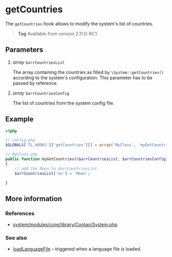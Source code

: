 # getCountries

The `getCountries` hook allows to modify the system's list of countries.

> **Tag** Available from version 2.11.0-RC1.


## Parameters

1. *array* `$arrCountriesList`

    The array containing the countries as filled by `\System::getCountries()` according to the 
    system's configuration. This parameter has to be passed by reference.

2. *array* `$arrCountriesConfig`

    The list of countries from the system config file.


## Example

```php
<?php

// config.php
$GLOBALS['TL_HOOKS']['getCountries'][] = array('MyClass', 'myGetCountries');

// MyClass.php
public function myGetCountries(&$arrCountriesList, $arrCountriesConfig)
{
    // add the Moon to $arrCountriesList
    $arrCountriesList['oo'] = 'Moon';

}
```


## More information


### References

- [system/modules/core/library/Contao/System.php](https://github.com/contao/core/blob/3.5.0/system/modules/core/library/Contao/System.php#L403-L409)


### See also

- [loadLanguageFile](loadLanguageFile.md) – triggered when a language file is loaded.
